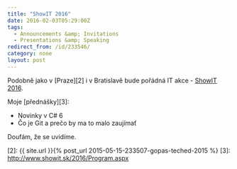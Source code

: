 ```yaml
---
title: "ShowIT 2016"
date: 2016-02-03T05:29:00Z
tags:
  - Announcements &amp; Invitations 
  - Presentations &amp; Speaking
redirect_from: /id/233546/
category: none
layout: post
---
```

Podobně jako v [Praze][2] i v Bratislavě bude pořádná IT akce - [ShowIT 2016][1].

Moje [přednášky][3]:

* Novinky v C# 6
* Čo je Git a prečo by ma to malo zaujímať

Doufám, že se uvidíme.

[1]: http://www.showit.sk/2016
[2]: {{ site.url }}{% post_url 2015-05-15-233507-gopas-teched-2015 %}
[3]: http://www.showit.sk/2016/Program.aspx